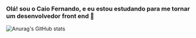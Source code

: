 ### Olá! sou o Caio Fernando, e eu estou estudando para me tornar um desenvolvedor front end 🤖
![Anurag's GitHub stats](https://github-readme-stats.vercel.app/api?username=Caio0-0&show_icons=true&theme=radical)

